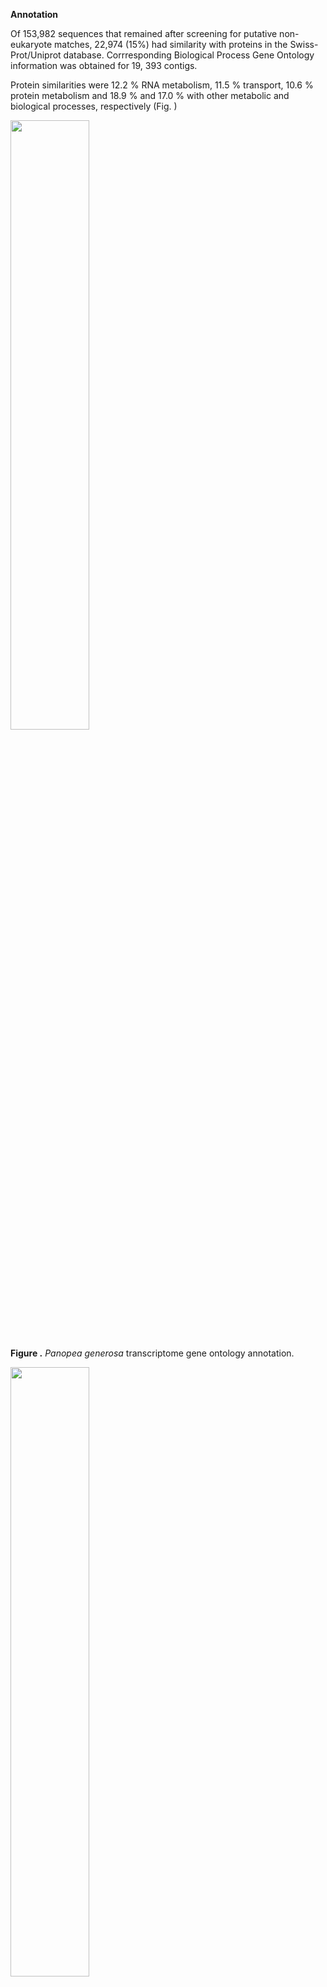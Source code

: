 **Annotation**


Of 153,982 sequences that remained after screening for putative non-eukaryote matches, 22,974 (15%) had similarity with proteins in the Swiss-Prot/Uniprot database.  Corrresponding Biological Process Gene Ontology information was obtained for 19, 393 contigs.


Protein similarities were 12.2 % RNA metabolism, 11.5 % transport, 10.6 % protein metabolism and 18.9 % and 17.0 %  with other metabolic and biological processes, respectively (Fig. )

<img src= "../figures/Panopea_annotationNoduplicatesfinal.png"  width = 50%>


**Figure .** *Panopea generosa* transcriptome gene ontology annotation. 


<img src= "../figures/Panopea_annotationNoduplicatesnorbacteria.png"  width = 50%>

**Fig.**  *Panopea generosa* transcriptome gene ontology annotation without bacterial annotation but with reproduction annotation (extracted from other other biological processes).



In comparing the Panopea transcriptome with previously described gene sets two contigs were identifed as putatively sex-specific based on work in _Crassostrea gigas_. This incudes contig comp142444, analogous to Forkhead box protein L2 and comp137246 with homology to actin, cytoplasmic A3a. $$$need to confirm not non-euk$$$.  There were 173 contigs that corresponded to gene identified in _Crassostrea gigas_ to be differentially expressed through gametogenesis. 

<img src= "https://github.com/mdelrio1/mdelrio-panopea1/blob/master/img/Panopea_Dheilly_gameto-matches.png" width = 50%>
Fig. with Dheilly's ( Cluster Des.)


| Panopea_contig      | evalue    | Sigenae_id | Description                                                                                                                            | Cluster | Cluster Des.       | Tissue-enriched expression | High expression        | Adj p value |
|---------------------|-----------|------------|----------------------------------------------------------------------------------------------------------------------------------------|---------|--------------------|----------------------------|------------------------|-------------|
| comp142515_c0_seq2  | 0         | CU683354   | (sp:P18091) Alpha-actinin, sarcomeric OS=Drosophila melanogaster GN=Actn PE=2 SV=2                                                     | 1       | Stage 0            |                            | Adductor muscle        | 2.58E-07    |
| comp137246_c1_seq26 | 3.00E-64  | CU684679   | (sp:P00544) Tyrosine-protein kinase transforming protein Fgr OS=Feline sarcoma virus (strain Gardner-Rasheed) GN=V-FGR PE=3 SV=1       | 1       | Stage 0            |                            | #N/A                   | 3.61E-06    |
| comp116682_c1_seq2  | 1.00E-71  | EW778003   | (sp:P04412) Epidermal growth factor receptor OS=Drosophila melanogaster GN=Egfr PE=1 SV=3                                              | 1       | Stage 0            |                            | Adductor muscle        | 4.05E-06    |
| comp143196_c0_seq1  | 1.00E-136 | CU996492   | (sp:P04040) Catalase OS=Homo sapiens GN=CAT PE=1 SV=3                                                                                  | 1       | Stage 0            |                            | hemocytes              | 4.41E-06    |
| comp124055_c0_seq3  | 6.00E-151 | CU686207   | (sp:P24733) Myosin heavy chain, striated muscle OS=Aequipecten irradians PE=1 SV=1                                                     | 1       | Stage 0            | adductor muscle            | Adductor muscle        | 4.14E-07    |
| comp127090_c0_seq1  | 4.00E-80  | DW713853   | (sp:O08584) Krueppel-like factor 6 OS=Mus musculus GN=Klf6 PE=2 SV=3                                                                   | 1       | Stage 0            |                            | hemocytes              | 4.20E-06    |
| comp141240_c0_seq5  | 5.00E-71  | FP010851   | (sp:A2APV2) Formin-like protein 2 OS=Mus musculus GN=Fmnl2 PE=2 SV=2                                                                   | 1       | Stage 0            |                            | Adductor muscle        | 2.78E-06    |
| comp142437_c1_seq3  | 1.00E-70  | AM864624   | (sp:Q6GYQ0) Ral GTPase-activating protein alpha subunit 1 OS=Homo sapiens GN=RALGAPA1 PE=1 SV=1                                        | 1       | Stage 0            |                            | hemocytes              | 4.43E-06    |
| comp142424_c2_seq1  | 2.00E-95  | CU995837   | (sp:Q14315) Filamin-C OS=Homo sapiens GN=FLNC PE=1 SV=3                                                                                | 2       | Mature Female only |                            | #N/A                   | 5.84E-06    |
| comp133082_c0_seq2  | 2.00E-117 | DV736298   | (sp:Q9PU85) Serine/threonine-protein kinase Pim-3 OS=Coturnix coturnix japonica GN=PIM3 PE=2 SV=1                                      | 2       | Mature Female only |                            | #N/A                   | 6.16E-06    |
| comp143573_c0_seq1  | 0         | EW778397   | (sp:P35224) Catenin beta OS=Urechis caupo PE=2 SV=1                                                                                    | 2       | Mature Female only | female gonad               | #N/A                   | 5.87E-07    |
| comp143196_c0_seq1  | 0         | EF687775   | (sp:Q9PWF7) Catalase OS=Rana rugosa GN=cat PE=2 SV=3                                                                                   | 2       | Mature Female only |                            | #N/A                   | 1.05E-06    |
| comp140491_c1_seq2  | 1.00E-101 | AJ535669   | (sp:Q25410) Putative molluscan insulin-related peptide(s) receptor OS=Lymnaea stagnalis PE=2 SV=1                                      | 2       | Mature Female only |                            | #N/A                   | 2.46E-06    |
| comp142337_c2_seq1  | 3.00E-78  | AM862948   | (sp:Q6P1R4) tRNA-dihydrouridine synthase 1-like OS=Homo sapiens GN=DUS1L PE=1 SV=1                                                     | 2       | Mature Female only |                            | #N/A                   | 2.00E-07    |
| comp144262_c1_seq8  | 2.00E-117 | AM863520   | (sp:Q5R416) Catenin alpha-2 OS=Pongo abelii GN=CTNNA2 PE=2 SV=3                                                                        | 3       | Female stage 2     |                            | #N/A                   | 1.52E-07    |
| comp136546_c0_seq2  | 2.00E-93  | AM868009   | (sp:Q8VBV4) F-box/WD repeat-containing protein 7 OS=Mus musculus GN=Fbxw7 PE=1 SV=1                                                    | 3       | Female stage 2     |                            | #N/A                   | 1.87E-09    |
| comp140336_c1_seq1  | 5.00E-113 | AM867657   | (sp:Q9NXV2) BTB/POZ domain-containing protein KCTD5 OS=Homo sapiens GN=KCTD5 PE=1 SV=1                                                 | 3       | Female stage 2     | female gonad               | #N/A                   | 1.02E-06    |
| comp140253_c0_seq2  | 2.00E-64  | AM854424   | (sp:Q9CY50) Translocon-associated protein subunit alpha OS=Mus musculus GN=Ssr1 PE=1 SV=1                                              | 3       | Female stage 2     |                            | #N/A                   | 1.95E-07    |
| comp138450_c0_seq1  | 3.00E-119 | AM860854   | (sp:Q13415) Origin recognition complex subunit 1 OS=Homo sapiens GN=ORC1L PE=1 SV=2                                                    | 3       | Female stage 2     |                            | #N/A                   | 4.89E-08    |
| comp140963_c2_seq2  | 5.00E-114 | AM857825   | (sp:Q09472) Histone acetyltransferase p300 OS=Homo sapiens GN=EP300 PE=1 SV=2                                                          | 3       | Female stage 2     |                            | #N/A                   | 4.59E-06    |
| comp139776_c0_seq1  | 2.00E-94  | AM858464   | (sp:P49366) Deoxyhypusine synthase OS=Homo sapiens GN=DHPS PE=1 SV=1                                                                   | 3       | Female stage 2     |                            | #N/A                   | 4.38E-06    |
| comp143626_c0_seq1  | 8.00E-76  | CU994233   | (sp:Q9BYJ9) YTH domain family protein 1 OS=Homo sapiens GN=YTHDF1 PE=1 SV=1                                                            | 3       | Female stage 2     |                            | #N/A                   | 5.81E-06    |
| comp138448_c0_seq6  | 6.00E-103 | AM858915   | (sp:O75925) E3 SUMO-protein ligase PIAS1 OS=Homo sapiens GN=PIAS1 PE=1 SV=2                                                            | 3       | Female stage 2     |                            | #N/A                   | 5.77E-06    |
| comp137128_c0_seq1  | 4.00E-109 | AM861629   | (sp:Q60809) CCR4-NOT transcription complex subunit 7 OS=Mus musculus GN=Cnot7 PE=1 SV=1                                                | 3       | Female stage 2     | female gonad               | #N/A                   | 1.11E-08    |
| comp123995_c0_seq1  | 4.00E-96  | AM867308   | (sp:Q5ZKN1) Cell division protein kinase 9 OS=Gallus gallus GN=CDK9 PE=2 SV=1                                                          | 3       | Female stage 2     |                            | #N/A                   | 6.03E-06    |
| comp142670_c2_seq1  | 4.00E-94  | AM861996   | (sp:B2GUV7) Eukaryotic translation initiation factor 5B OS=Rattus norvegicus GN=Eif5b PE=1 SV=1                                        | 3       | Female stage 2     |                            | #N/A                   | 5.91E-06    |
| comp139276_c1_seq1  | 2.00E-180 | AY551096   | (sp:Q4R502) Isocitrate dehydrogenase [NADP], mitochondrial OS=Macaca fascicularis GN=IDH2 PE=2 SV=1                                    | 4       | Female early stage |                            | #N/A                   | 3.42E-08    |
| comp142444_c0_seq2  | 9.00E-63  | AM860211   | (sp:Q6VFT5) Forkhead box protein L2 OS=Oryctolagus cuniculus GN=FOXL2 PE=4 SV=1                                                        | 4       | Female early stage | female gonad               | #N/A                   | 5.03E-07    |
| comp142747_c0_seq1  | 0         | AM860498   | (sp:Q4R6T7) IQ and ubiquitin-like domain-containing protein OS=Macaca fascicularis GN=IQUB PE=2 SV=2                                   | 4       | Female early stage | female gonad               | #N/A                   | 1.49E-09    |
| comp144028_c0_seq3  | 4.00E-98  | CU989217   | (sp:Q499P8) UPF0420 protein C16orf58 homolog OS=Rattus norvegicus PE=2 SV=1                                                            | 4       | Female early stage | female gonad               | #N/A                   | 0           |
| comp138731_c0_seq1  | 3.00E-67  | AM855680   | (sp:Q13889) General transcription factor IIH subunit 3 OS=Homo sapiens GN=GTF2H3 PE=1 SV=2                                             | 4       | Female early stage | female gonad               | #N/A                   | 4.22E-06    |
| comp141098_c0_seq4  | 6.00E-99  | AM862974   | (sp:P56839) Phosphoenolpyruvate phosphomutase OS=Mytilus edulis PE=1 SV=3                                                              | 4       | Female early stage |                            | #N/A                   | 3.78E-07    |
| comp142230_c1_seq2  | 7.00E-74  | AJ563467   | (sp:Q24800) Severin OS=Echinococcus granulosus GN=AG8 PE=2 SV=3                                                                        | 4       | Female early stage |                            | #N/A                   | 3.00E-09    |
| comp123534_c0_seq1  | 5.00E-88  | CU686151   | (sp:Q5RFA3) Alanine--glyoxylate aminotransferase 2, mitochondrial OS=Pongo abelii GN=AGXT2 PE=2 SV=1                                   | 4       | Female early stage |                            | #N/A                   | 4.62E-06    |
| comp143076_c0_seq6  | 2.00E-107 | FP003042   | (sp:P35611) Alpha-adducin OS=Homo sapiens GN=ADD1 PE=1 SV=2                                                                            | 4       | Female early stage | female gonad               | #N/A                   | 1.01E-06    |
| comp141720_c0_seq4  | 7.00E-172 | BQ427315   | (sp:P80467) Alcohol dehydrogenase class-3 OS=Uromastyx hardwickii PE=1 SV=1                                                            | 4       | Female early stage |                            | #N/A                   | 6.19E-06    |
| comp135897_c0_seq2  | 1.00E-91  | AM866953   | (sp:A4IF62) DNA-directed RNA polymerase III subunit RPC1 OS=Bos taurus GN=POLR3A PE=2 SV=1                                             | 4       | Female early stage |                            | #N/A                   | 6.20E-06    |
| comp142890_c1_seq1  | 1.00E-96  | EE677697   | (sp:Q7QC84) Probable methylmalonate-semialdehyde dehydrogenase [acylating], mitochondrial OS=Anopheles gambiae GN=AGAP002499 PE=3 SV=2 | 4       | Female early stage |                            | #N/A                   | 1.29E-06    |
| comp140153_c0_seq2  | 3.00E-80  | AM855747   | (sp:Q5R4R4) Protein LSM14 homolog A OS=Pongo abelii GN=LSM14A PE=2 SV=1                                                                | 4       | Female early stage |                            | #N/A                   | 6.87E-10    |
| comp117801_c0_seq1  | 3.00E-80  | CU987737   | (sp:Q3SZR5) UPF0573 protein C2orf70 homolog OS=Bos taurus PE=2 SV=1                                                                    | 5       | Mature Male only   |                            | Labial palps and gills | 8.71E-07    |
| comp137961_c2_seq3  | 2.00E-159 | AM855102   | (sp:Q9DAK2) Parkin coregulated gene protein homolog OS=Mus musculus GN=Pacrg PE=2 SV=1                                                 | 5       | Mature Male only   |                            | Labial palps and gills | 4.37E-06    |
| comp136738_c2_seq4  | 6.00E-87  | AM868587   | (sp:P14100) Calcium/calmodulin-dependent 3',5'-cyclic nucleotide phosphodiesterase 1A OS=Bos taurus GN=PDE1A PE=1 SV=3                 | 5       | Mature Male only   | male gonad                 | #N/A                   | 8.26E-13    |
| comp142462_c1_seq1  | 2.00E-93  | AM860311   | (sp:Q9JLI7) Sperm-associated antigen 6 OS=Mus musculus GN=Spag6 PE=1 SV=1                                                              | 5       | Mature Male only   |                            | Labial palps and gills | 2.57E-06    |
| comp142462_c0_seq1  | 2.00E-136 | CU684841   | (sp:Q9JLI7) Sperm-associated antigen 6 OS=Mus musculus GN=Spag6 PE=1 SV=1                                                              | 5       | Mature Male only   |                            | Labial palps and gills | 4.60E-06    |
| comp134276_c0_seq1  | 0         | AM855501   | (sp:Q26630) 33 kDa inner dynein arm light chain, axonemal OS=Strongylocentrotus purpuratus PE=1 SV=1                                   | 5       | Mature Male only   |                            | Labial palps and gills | 4.86E-07    |
| comp108487_c0_seq1  | 6.00E-71  | ES789247   | (sp:Q6SP97) Enkurin OS=Mus musculus GN=Enkur PE=1 SV=1                                                                                 | 5       | Mature Male only   |                            | Labial palps and gills | 4.92E-06    |
| comp115977_c0_seq1  | 9.00E-97  | AM866946   | (sp:Q5PPV3) MORN repeat-containing protein 3 OS=Xenopus laevis GN=morn3 PE=2 SV=1                                                      | 5       | Mature Male only   | male gonad                 | Labial palps and gills | 5.39E-06    |
| comp94584_c0_seq1   | 1.00E-63  | ES789955   | (sp:A6NL82) Protein FAM183A OS=Homo sapiens GN=FAM183A PE=2 SV=2                                                                       | 5       | Mature Male only   |                            | Labial palps and gills | 2.43E-07    |
| comp140956_c1_seq6  | 2.00E-97  | AM860858   | (sp:Q3UFY4) Radial spoke head protein 3 homolog A OS=Mus musculus GN=Rsph3a PE=2 SV=1                                                  | 5       | Mature Male only   |                            | Labial palps and gills | 1.80E-08    |
| comp117922_c0_seq1  | 7.00E-67  | AM859590   | (sp:Q9UHP6) Rhabdoid tumor deletion region protein 1 OS=Homo sapiens GN=RTDR1 PE=2 SV=1                                                | 5       | Mature Male only   |                            | Labial palps and gills | 3.00E-07    |
| comp142747_c0_seq1  | 1.00E-173 | CU998233   | (sp:Q4R6T7) IQ and ubiquitin-like domain-containing protein OS=Macaca fascicularis GN=IQUB PE=2 SV=2                                   | 5       | Mature Male only   |                            | Labial palps and gills | 2.88E-06    |
| comp141774_c1_seq1  | 3.00E-154 | AM857935   | (sp:Q66IS6) Bardet-Biedl syndrome 5 protein homolog OS=Xenopus laevis GN=bbs5 PE=2 SV=1                                                | 5       | Mature Male only   | male gonad                 | Labial palps and gills | 8.98E-07    |
| comp135381_c0_seq1  | 2.00E-173 | ES789943   | (sp:Q80Y75) DnaJ homolog subfamily B member 13 OS=Mus musculus GN=Dnajb13 PE=2 SV=1                                                    | 5       | Mature Male only   |                            | Labial palps and gills | 6.11E-07    |
| comp137961_c2_seq3  | 4.00E-155 | CU992930   | (sp:Q9DAK2) Parkin coregulated gene protein homolog OS=Mus musculus GN=Pacrg PE=2 SV=1                                                 | 5       | Mature Male only   |                            | Labial palps and gills | 6.13E-07    |
| comp133634_c0_seq1  | 5.00E-104 | CU682555   | (sp:Q4R7Y8) Uncharacterized protein C14orf45 homolog OS=Macaca fascicularis GN=QtsA-11302 PE=2 SV=2                                    | 5       | Mature Male only   |                            | Labial palps and gills | 9.80E-07    |
| comp28306_c0_seq1   | 3.00E-91  | AM861826   | (sp:Q4V7T8) Ropporin-1-like protein OS=Xenopus laevis GN=ropn1l PE=2 SV=1                                                              | 5       | Mature Male only   |                            | Labial palps and gills | 2.30E-08    |
| comp144411_c0_seq3  | 5.00E-89  | AM859337   | (sp:P0C5J2) B9 domain-containing protein 1 OS=Rattus norvegicus GN=B9d1 PE=2 SV=1                                                      | 5       | Mature Male only   |                            | #N/A                   | 6.23E-07    |
| comp127584_c0_seq1  | 7.00E-151 | AM853323   | (sp:O15990) Arginine kinase OS=Liolophura japonica PE=2 SV=1                                                                           | 5       | Mature Male only   | male gonad                 | #N/A                   | 5.35E-06    |
| comp143382_c0_seq4  | 1.00E-107 | AM866114   | (sp:Q8IWZ6) Bardet-Biedl syndrome 7 protein OS=Homo sapiens GN=BBS7 PE=1 SV=2                                                          | 5       | Mature Male only   |                            | Labial palps and gills | 2.46E-06    |
| comp125539_c0_seq1  | 5.00E-120 | DV736572   | (sp:P56597) Nucleoside diphosphate kinase homolog 5 OS=Homo sapiens GN=NME5 PE=1 SV=1                                                  | 5       | Mature Male only   |                            | Labial palps and gills | 2.23E-09    |
| comp141715_c0_seq3  | 3.00E-67  | AM854208   | (sp:Q28G94) Dynein light chain 1, axonemal OS=Xenopus tropicalis GN=dnal1 PE=2 SV=1                                                    | 5       | Mature Male only   |                            | Labial palps and gills | 1.90E-06    |
| comp130790_c0_seq2  | 7.00E-130 | AM862765   | (sp:Q9Z1K5) Protein ariadne-1 homolog OS=Mus musculus GN=Arih1 PE=2 SV=3                                                               | 5       | Mature Male only   | male gonad                 | #N/A                   | 3.95E-10    |
| comp130334_c1_seq1  | 2.00E-87  | AM866620   | (sp:Q8CCB4) Vacuolar protein sorting-associated protein 53 homolog OS=Mus musculus GN=Vps53 PE=2 SV=1                                  | 5       | Mature Male only   | male gonad                 | Visceral ganglion      | 6.55E-08    |
| comp143876_c0_seq7  | 7.00E-86  | BQ426960   | (sp:A1A5Q4) UPF0704 protein C6orf165 homolog OS=Rattus norvegicus PE=2 SV=1                                                            | 5       | Mature Male only   |                            | Labial palps and gills | 8.13E-08    |
| comp138578_c1_seq1  | 1.00E-105 | CU993384   | (sp:Q5JVL4) EF-hand domain-containing protein 1 OS=Homo sapiens GN=EFHC1 PE=1 SV=1                                                     | 5       | Mature Male only   |                            | Labial palps and gills | 1.92E-06    |
| comp138578_c0_seq1  | 3.00E-96  | ES789239   | (sp:Q9D9T8) EF-hand domain-containing protein 1 OS=Mus musculus GN=Efhc1 PE=1 SV=1                                                     | 5       | Mature Male only   |                            | Labial palps and gills | 1.56E-06    |
| comp141641_c0_seq2  | 6.00E-78  | CU685202   | (sp:Q5T655) Coiled-coil domain-containing protein 147 OS=Homo sapiens GN=CCDC147 PE=2 SV=1                                             | 5       | Mature Male only   |                            | Labial palps and gills | 2.50E-07    |
| comp137723_c0_seq1  | 1.00E-91  | AM856886   | (sp:Q0VFN8) Uncharacterized protein C9orf117 homolog OS=Xenopus tropicalis PE=2 SV=1                                                   | 5       | Mature Male only   |                            | Labial palps and gills | 1.65E-07    |
| comp142619_c0_seq8  | 3.00E-81  | CU994336   | (sp:Q9BZ19) Ankyrin repeat domain-containing protein 60 OS=Homo sapiens GN=ANKRD60 PE=2 SV=3                                           | 5       | Mature Male only   |                            | Labial palps and gills | 1.84E-07    |
| comp50630_c0_seq1   | 1.00E-141 | CU983935   | (sp:Q567I9) Cytochrome b5 domain-containing protein 1 OS=Danio rerio GN=cyb5d1 PE=2 SV=1                                               | 5       | Mature Male only   |                            | Labial palps and gills | 5.40E-08    |
| comp59400_c0_seq1   | 2.00E-66  | AM864903   | (sp:Q96M60) Uncharacterized protein C15orf33 OS=Homo sapiens GN=C15orf33 PE=2 SV=2                                                     | 5       | Mature Male only   | male gonad                 | Labial palps and gills | 5.54E-06    |
| comp144123_c0_seq3  | 5.00E-77  | EE677599   | (sp:O43805) Sjoegren syndrome nuclear autoantigen 1 OS=Homo sapiens GN=SSNA1 PE=1 SV=2                                                 | 5       | Mature Male only   |                            | #N/A                   | 5.91E-06    |
| comp111825_c0_seq1  | 5.00E-100 | CU987413   | (sp:Q28FE4) MORN repeat-containing protein 5 OS=Xenopus tropicalis GN=morn5 PE=2 SV=1                                                  | 5       | Mature Male only   | male gonad                 | Labial palps and gills | 4.03E-09    |
| comp143022_c0_seq8  | 1.00E-94  | AM864669   | (sp:Q6NZQ0) Coiled-coil domain-containing protein C16orf93 homolog OS=Mus musculus GN=Gm166 PE=2 SV=2                                  | 5       | Mature Male only   |                            | Labial palps and gills | 2.05E-07    |
| comp131335_c0_seq1  | 1.00E-128 | AM857430   | (sp:Q0VC09) RIB43A-like with coiled-coils protein 1 OS=Bos taurus GN=RIBC1 PE=2 SV=1                                                   | 5       | Mature Male only   |                            | Labial palps and gills | 5.50E-06    |
| comp142462_c0_seq1  | 9.00E-138 | CU990254   | (sp:Q9JLI7) Sperm-associated antigen 6 OS=Mus musculus GN=Spag6 PE=1 SV=1                                                              | 5       | Mature Male only   |                            | Labial palps and gills | 1.46E-06    |
| comp140104_c0_seq1  | 4.00E-108 | AM858229   | (sp:Q4R642) T-complex-associated testis-expressed protein 1 OS=Macaca fascicularis GN=TCTE1 PE=2 SV=1                                  | 5       | Mature Male only   |                            | Labial palps and gills | 1.66E-06    |
| comp141939_c0_seq2  | 0         | AM857837   | (sp:A7MBF6) Uncharacterized protein C1orf228 homolog OS=Bos taurus PE=2 SV=1                                                           | 5       | Mature Male only   |                            | Labial palps and gills | 4.65E-07    |
| comp140126_c0_seq2  | 1.00E-139 | AM869290   | (sp:P12370) cAMP-dependent protein kinase catalytic subunit OS=Drosophila melanogaster GN=Pka-C1 PE=1 SV=3                             | 6       | Male 1-3 increase  |                            | #N/A                   | 1.01E-07    |
| comp122083_c0_seq1  | 1.00E-76  | AM854428   | (sp:P62870) Transcription elongation factor B polypeptide 2 OS=Rattus norvegicus GN=Tceb2 PE=1 SV=1                                    | 6       | Male 1-3 increase  |                            | #N/A                   | 3.35E-09    |
| comp123774_c0_seq1  | 0         | AJ431728   | (sp:P41383) Tubulin alpha-2/alpha-4 chain OS=Patella vulgata GN=TUB2 PE=2 SV=1                                                         | 6       | Male 1-3 increase  | male gonad                 | #N/A                   | 4.67E-07    |
| comp131711_c0_seq2  | 4.00E-127 | DW713885   | (sp:Q95NR9) Calmodulin OS=Metridium senile PE=1 SV=3                                                                                   | 6       | Male 1-3 increase  |                            | #N/A                   | 4.10E-09    |
| comp130892_c0_seq2  | 3.00E-65  | FP008556   | (sp:Q3SXZ7) Probable tubulin polyglutamylase TTLL9 OS=Homo sapiens GN=TTLL9 PE=2 SV=3                                                  | 6       | Male 1-3 increase  |                            | Labial palps and gills | 9.98E-07    |
| comp137246_c1_seq24 | 7.00E-117 | CF369133   | (sp:Q25010) Actin, cytoplasmic A3a OS=Helicoverpa armigera GN=actA3a PE=2 SV=1                                                         | 6       | Male 1-3 increase  |                            | #N/A                   | 7.24E-09    |
| comp140005_c4_seq4  | 1.00E-90  | AM858990   | (sp:O02485) Uncharacterized protein ZK1073.1 OS=Caenorhabditis elegans GN=ZK1073.1 PE=2 SV=1                                           | 6       | Male 1-3 increase  |                            | #N/A                   | 6.25E-07    |
| comp142657_c2_seq1  | 2.00E-71  | AM859447   | (sp:Q9UPY8) Microtubule-associated protein RP/EB family member 3 OS=Homo sapiens GN=MAPRE3 PE=1 SV=1                                   | 6       | Male 1-3 increase  |                            | #N/A                   | 5.16E-06    |
| comp143518_c1_seq3  | 4.00E-82  | AM863560   | (sp:Q7ZVC2) Clusterin-associated protein 1 homolog OS=Danio rerio GN=cluap1 PE=2 SV=2                                                  | 7       | Males and Females  |                            | #N/A                   | 9.85E-07    |
| comp143850_c0_seq23 | 2.00E-131 | CU995306   | (sp:P48380) Transcription factor RFX3 OS=Homo sapiens GN=RFX3 PE=2 SV=2                                                                | 7       | Males and Females  |                            | #N/A                   | 1.63E-07    |
| comp141725_c0_seq1  | 2.00E-69  | CU682645   | (sp:P67963) Casein kinase I isoform alpha OS=Xenopus laevis GN=csnk1a1 PE=2 SV=1                                                       | 7       | Males and Females  |                            | #N/A                   | 1.89E-06    |
| comp141064_c0_seq10 | 8.00E-69  | AM865392   | (sp:O14578) Citron Rho-interacting kinase OS=Homo sapiens GN=CIT PE=1 SV=2                                                             | 7       | Males and Females  |                            | #N/A                   | 2.35E-07    |
| comp139568_c4_seq3  | 8.00E-107 | AM857512   | (sp:P54279) Mismatch repair endonuclease PMS2 OS=Mus musculus GN=Pms2 PE=1 SV=1                                                        | 7       | Males and Females  |                            | #N/A                   | 6.15E-06    |
| comp123636_c0_seq1  | 8.00E-61  | CX069346   | (sp:Q6QLW4) Cytochrome c OS=Pectinaria gouldii PE=3 SV=1                                                                               | 7       | Males and Females  |                            | #N/A                   | 4.97E-08    |
| comp134267_c0_seq5  | 3.00E-122 | AM864416   | (sp:Q92630) Dual specificity tyrosine-phosphorylation-regulated kinase 2 OS=Homo sapiens GN=DYRK2 PE=1 SV=3                            | 7       | Males and Females  |                            | #N/A                   | 1.14E-08    |
| comp110047_c0_seq2  | 1.00E-90  | FP003003   | (sp:Q922R1) UPF0183 protein C16orf70 homolog OS=Mus musculus PE=2 SV=1                                                                 | 7       | Males and Females  |                            | #N/A                   | 1.49E-06    |
| comp137292_c0_seq2  | 1.00E-107 | AM861293   | (sp:Q96GG9) DCN1-like protein 1 OS=Homo sapiens GN=DCUN1D1 PE=1 SV=1                                                                   | 7       | Males and Females  |                            | #N/A                   | 5.91E-06    |
| comp133345_c1_seq2  | 7.00E-64  | AM859011   | (sp:Q5VVX9) Ubiquitin-conjugating enzyme E2 U OS=Homo sapiens GN=UBE2U PE=1 SV=1                                                       | 7       | Males and Females  |                            | #N/A                   | 1.67E-07    |
| comp139567_c0_seq6  | 4.00E-155 | AM868574   | (sp:P51892) DNA ligase 1 OS=Xenopus laevis GN=lig1 PE=2 SV=1                                                                           | 7       | Males and Females  |                            | #N/A                   | 5.92E-09    |
| comp132821_c0_seq1  | 4.00E-86  | AM856856   | (sp:Q8CFP6) DnaJ homolog subfamily C member 27 OS=Mus musculus GN=Dnajc27 PE=2 SV=1                                                    | 7       | Males and Females  |                            | #N/A                   | 2.40E-06    |
| comp144394_c0_seq3  | 4.00E-66  | ES789731   | (sp:Q13099) Intraflagellar transport protein 88 homolog OS=Homo sapiens GN=IFT88 PE=1 SV=2                                             | 7       | Males and Females  |                            | #N/A                   | 6.02E-08    |
| comp142811_c0_seq2  | 1.00E-109 | BQ427333   | (sp:Q9BPU9) B9 domain-containing protein 2 OS=Homo sapiens GN=B9D2 PE=2 SV=2                                                           | 7       | Males and Females  |                            | #N/A                   | 4.10E-06    |
| comp144511_c0_seq9  | 2.00E-116 | AM237648   | (sp:Q801E2) Actin-binding protein anillin OS=Xenopus laevis GN=anln PE=1 SV=1                                                          | 7       | Males and Females  |                            | #N/A                   | 1.26E-09    |
| comp129985_c0_seq1  | 2.00E-103 | AM861092   | (sp:O75800) Zinc finger MYND domain-containing protein 10 OS=Homo sapiens GN=ZMYND10 PE=1 SV=2                                         | 7       | Males and Females  |                            | #N/A                   | 1.68E-07    |
| comp143973_c1_seq2  | 5.00E-109 | AM859992   | (sp:Q9DE46) DNA polymerase alpha catalytic subunit OS=Xenopus laevis GN=pola1 PE=2 SV=1                                                | 7       | Males and Females  |                            | #N/A                   | 2.13E-07    |
| comp140707_c3_seq1  | 3.00E-122 | AM862862   | (sp:Q7YR39) Putative pre-mRNA-splicing factor ATP-dependent RNA helicase DHX16 OS=Pan troglodytes GN=DHX16 PE=3 SV=1                   | 7       | Males and Females  |                            | #N/A                   | 6.21E-06    |
| comp112669_c1_seq1  | 7.00E-63  | CU995701   | (sp:Q8TAM2) Tetratricopeptide repeat protein 8 OS=Homo sapiens GN=TTC8 PE=1 SV=1                                                       | 7       | Males and Females  |                            | #N/A                   | 5.96E-06    |
| comp138574_c1_seq1  | 9.00E-116 | AM864177   | (sp:Q68FX0) Isocitrate dehydrogenase [NAD] subunit beta, mitochondrial OS=Rattus norvegicus GN=Idh3B PE=2 SV=1                         | 8       | Males and Females  | male gonad                 | #N/A                   | 2.95E-06    |
| comp136486_c0_seq2  | 2.00E-80  | AM863722   | (sp:Q3MHN0) Proteasome subunit beta type-6 OS=Bos taurus GN=PSMB6 PE=1 SV=1                                                            | 8       | Males and Females  |                            | #N/A                   | 1.10E-06    |
| comp130260_c0_seq1  | 5.00E-96  | CU991591   | (sp:P70040) Flap endonuclease 1-A OS=Xenopus laevis GN=fen1-A PE=1 SV=1                                                                | 8       | Males and Females  |                            | #N/A                   | 3.54E-08    |
| comp143568_c0_seq2  | 9.00E-163 | CU991150   | (sp:P49739) Maternal DNA replication licensing factor mcm3 OS=Xenopus laevis GN=mmcm3 PE=1 SV=2                                        | 8       | Males and Females  |                            | #N/A                   | 1.17E-07    |
| comp131711_c0_seq3  | 4.00E-148 | CD526833   | (sp:Q8STF0) Calmodulin OS=Strongylocentrotus intermedius PE=2 SV=3                                                                     | 8       | Males and Females  |                            | #N/A                   | 3.85E-07    |
| comp122280_c0_seq1  | 2.00E-71  | AM864414   | (sp:O73672) Proteasome subunit alpha type-2 OS=Carassius auratus GN=psma2 PE=2 SV=3                                                    | 8       | Males and Females  |                            | #N/A                   | 5.88E-07    |
| comp142222_c0_seq2  | 1.00E-88  | AM859623   | (sp:Q99J62) Replication factor C subunit 4 OS=Mus musculus GN=Rfc4 PE=1 SV=1                                                           | 8       | Males and Females  |                            | #N/A                   | 1.75E-07    |
| comp134749_c0_seq1  | 7.00E-151 | BQ426386   | (sp:Q9PTW9) Proteasome subunit alpha type-7 OS=Carassius auratus GN=psma7 PE=2 SV=1                                                    | 8       | Males and Females  |                            | #N/A                   | 8.88E-08    |
| comp142431_c0_seq2  | 7.00E-124 | CU986637   | (sp:P62489) DNA-directed RNA polymerase II subunit RPB7 OS=Rattus norvegicus GN=Polr2g PE=2 SV=1                                       | 8       | Males and Females  |                            | #N/A                   | 2.38E-08    |
| comp142594_c0_seq1  | 1.00E-114 | AM861427   | (sp:P20664) DNA primase small subunit OS=Mus musculus GN=Prim1 PE=1 SV=1                                                               | 8       | Males and Females  |                            | #N/A                   | 1.02E-06    |
| comp123874_c0_seq2  | 2.00E-69  | FP005816   | (sp:Q9CY94) DNA replication complex GINS protein PSF3 OS=Mus musculus GN=Gins3 PE=2 SV=1                                               | 8       | Males and Females  |                            | #N/A                   | 1.19E-06    |
| comp143216_c1_seq8  | 2.00E-67  | AM864974   | (sp:Q556Y9) Mitotic spindle assembly checkpoint protein MAD2A OS=Dictyostelium discoideum GN=mad2l1-1 PE=3 SV=1                        | 8       | Males and Females  |                            | #N/A                   | 1.56E-08    |
| comp138574_c1_seq1  | 8.00E-88  | CU989074   | (sp:Q68FX0) Isocitrate dehydrogenase [NAD] subunit beta, mitochondrial OS=Rattus norvegicus GN=Idh3B PE=2 SV=1                         | 8       | Males and Females  | male gonad                 | #N/A                   | 2.16E-06    |
| comp139946_c0_seq6  | 5.00E-113 | AM861838   | (sp:P35250) Replication factor C subunit 2 OS=Homo sapiens GN=RFC2 PE=1 SV=3                                                           | 8       | Males and Females  |                            | #N/A                   | 4.32E-07    |
| comp124268_c0_seq1  | 7.00E-120 | AM864705   | (sp:P70195) Proteasome subunit beta type-7 OS=Mus musculus GN=Psmb7 PE=1 SV=1                                                          | 8       | Males and Females  |                            | #N/A                   | 1.83E-07    |
| comp50528_c0_seq1   | 1.00E-64  | AM858935   | (sp:Q0MQI7) NADH dehydrogenase [ubiquinone] flavoprotein 2, mitochondrial OS=Pongo pygmaeus GN=NDUFV2 PE=2 SV=1                        | 8       | Males and Females  |                            | #N/A                   | 7.97E-07    |
| comp143707_c0_seq1  | 8.00E-80  | AM856942   | (sp:Q7T0M6) Histone chaperone asf1-B OS=Xenopus laevis GN=asf1-B PE=2 SV=1                                                             | 8       | Males and Females  |                            | #N/A                   | 2.98E-07    |
| comp144423_c1_seq2  | 3.00E-97  | AM862425   | (sp:P50532) Structural maintenance of chromosomes protein 4 OS=Xenopus laevis GN=smc4 PE=1 SV=1                                        | 8       | Males and Females  |                            | #N/A                   | 1.74E-07    |
| comp140479_c0_seq1  | 9.00E-110 | AM864373   | (sp:Q91917) DNA repair protein RAD51 homolog B OS=Xenopus laevis GN=rad51-B PE=2 SV=1                                                  | 8       | Males and Females  |                            | #N/A                   | 2.58E-08    |
| comp91488_c0_seq2   | 3.00E-73  | AM864330   | (sp:O73817) Proteasome subunit beta type-3 OS=Oncorhynchus mykiss GN=psmb3 PE=2 SV=1                                                   | 8       | Males and Females  |                            | #N/A                   | 6.14E-06    |
| comp132461_c0_seq1  | 7.00E-153 | AM858476   | (sp:Q8R323) Replication factor C subunit 3 OS=Mus musculus GN=Rfc3 PE=2 SV=1                                                           | 8       | Males and Females  |                            | #N/A                   | 1.66E-06    |
| comp136877_c1_seq2  | 4.00E-123 | AM858831   | (sp:P40937) Replication factor C subunit 5 OS=Homo sapiens GN=RFC5 PE=1 SV=1                                                           | 8       | Males and Females  |                            | #N/A                   | 1.87E-10    |
| comp120086_c0_seq1  | 2.00E-140 | CU992983   | (sp:Q9CPY6) Uncharacterized protein C17orf39 homolog OS=Mus musculus PE=2 SV=1                                                         | 8       | Males and Females  |                            | #N/A                   | 6.11E-07    |
| comp140093_c0_seq3  | 2.00E-74  | AM858776   | (sp:P07735) Glycerol-3-phosphate dehydrogenase [NAD+], cytoplasmic OS=Drosophila virilis GN=Gpdh PE=1 SV=3                             | 8       | Males and Females  | male gonad                 | #N/A                   | 6.44E-07    |
| comp28280_c0_seq1   | 2.00E-135 | AM868500   | (sp:P62335) 26S protease regulatory subunit S10B OS=Spermophilus tridecemlineatus GN=PSMC6 PE=2 SV=1                                   | 8       | Males and Females  |                            | #N/A                   | 4.27E-06    |
| comp133131_c0_seq2  | 2.00E-100 | BQ426921   | (sp:P83941) Transcription elongation factor B polypeptide 1 OS=Rattus norvegicus GN=Tceb1 PE=1 SV=1                                    | 8       | Males and Females  |                            | #N/A                   | 4.34E-09    |
| comp48421_c0_seq1   | 1.00E-102 | BQ427163   | (sp:Q5BJ65) Histone H2A.V OS=Xenopus tropicalis GN=h2afv PE=2 SV=3                                                                     | 8       | Males and Females  |                            | #N/A                   | 6.84E-12    |
| comp140617_c0_seq2  | 0         | AM858396   | (sp:Q6P2U9) COP9 signalosome complex subunit 3 OS=Danio rerio GN=cops3 PE=2 SV=1                                                       | 8       | Males and Females  |                            | #N/A                   | 5.18E-06    |
| comp130760_c0_seq1  | 6.00E-111 | BQ426947   | (sp:O42149) Protein mago nashi homolog OS=Xenopus laevis GN=magoh PE=2 SV=1                                                            | 8       | Males and Females  |                            | #N/A                   | 1.82E-06    |
| comp137927_c0_seq1  | 4.00E-76  | AM869337   | (sp:Q29RZ2) Peptidylprolyl isomerase domain and WD repeat-containing protein 1 OS=Bos taurus GN=PPWD1 PE=2 SV=1                        | 8       | Males and Females  | male gonad                 | #N/A                   | 2.81E-08    |
| comp108941_c0_seq1  | 5.00E-109 | BQ426475   | (sp:Q9CZ15) DNA replication complex GINS protein PSF1 OS=Mus musculus GN=Gins1 PE=2 SV=1                                               | 8       | Males and Females  |                            | #N/A                   | 3.69E-10    |
| comp136624_c0_seq1  | 0         | AM859534   | (sp:P46470) 26S protease regulatory subunit 8 OS=Xenopus laevis GN=psmc5 PE=2 SV=2                                                     | 8       | Males and Females  |                            | #N/A                   | 3.56E-06    |
| comp110084_c0_seq1  | 2.00E-91  | AM866236   | (sp:Q9Y248) DNA replication complex GINS protein PSF2 OS=Homo sapiens GN=GINS2 PE=1 SV=1                                               | 8       | Males and Females  |                            | #N/A                   | 1.82E-11    |
| comp143167_c1_seq1  | 1.00E-134 | BQ426799   | (sp:P28075) Proteasome subunit beta type-5 OS=Rattus norvegicus GN=Psmb5 PE=1 SV=3                                                     | 8       | Males and Females  |                            | #N/A                   | 3.03E-08    |
| comp122176_c0_seq1  | 3.00E-67  | AM855687   | (sp:P61959) Small ubiquitin-related modifier 2 OS=Rattus norvegicus GN=Sumo2 PE=1 SV=1                                                 | 9       | Males and Females  |                            | #N/A                   | 6.91E-10    |
| comp135745_c0_seq1  | 1.00E-63  | AM862973   | (sp:Q9QYE0) Zinc finger protein PLAG1 OS=Mus musculus GN=Plag1 PE=2 SV=1                                                               | 9       | Males and Females  |                            | #N/A                   | 1.37E-07    |
| comp143111_c1_seq1  | 2.00E-99  | AM859520   | (sp:P30664) DNA replication licensing factor mcm4-B OS=Xenopus laevis GN=mcm4-B PE=1 SV=3                                              | 9       | Males and Females  |                            | #N/A                   | 8.83E-08    |
| comp137929_c0_seq1  | 9.00E-92  | AM854229   | (sp:O44437) Small nuclear ribonucleoprotein Sm D3 OS=Drosophila melanogaster GN=SmD3 PE=1 SV=1                                         | 9       | Males and Females  |                            | #N/A                   | 2.56E-06    |
| comp139145_c0_seq2  | 2.00E-90  | AM866997   | (sp:Q8BMB3) Eukaryotic translation initiation factor 4E type 2 OS=Mus musculus GN=Eif4e2 PE=1 SV=1                                     | 9       | Males and Females  |                            | #N/A                   | 5.86E-06    |
| comp134037_c0_seq2  | 2.00E-79  | AM860755   | (sp:P60899) DNA-directed RNA polymerase II subunit RPB9 OS=Sus scrofa GN=POLR2I PE=3 SV=1                                              | 9       | Males and Females  |                            | #N/A                   | 6.18E-06    |
| comp139393_c0_seq2  | 0         | FP089861   | (sp:Q24572) Probable histone-binding protein Caf1 OS=Drosophila melanogaster GN=Caf1 PE=1 SV=1                                         | 9       | Males and Females  |                            | #N/A                   | 9.77E-07    |
| comp140689_c0_seq2  | 7.00E-119 | CU990820   | (sp:Q561P5) DNA replication licensing factor mcm5 OS=Xenopus tropicalis GN=mcm5 PE=2 SV=1                                              | 9       | Males and Females  |                            | #N/A                   | 1.65E-12    |
| comp144251_c0_seq2  | 2.00E-107 | AM237674   | (sp:Q7ZXB1) DNA replication licensing factor mcm7-B OS=Xenopus laevis GN=mcm7-B PE=2 SV=1                                              | 9       | Males and Females  |                            | #N/A                   | 4.98E-11    |
| comp139165_c0_seq2  | 5.00E-83  | AM237649   | (sp:P07201) Ribonucleoside-diphosphate reductase small chain OS=Spisula solidissima PE=2 SV=2                                          | 9       | Males and Females  |                            | #N/A                   | 2.75E-13    |
| comp143445_c0_seq12 | 8.00E-111 | AM863306   | (sp:P83917) Chromobox protein homolog 1 OS=Mus musculus GN=Cbx1 PE=1 SV=1                                                              | 9       | Males and Females  |                            | #N/A                   | 2.27E-07    |
| comp144116_c0_seq6  | 3.00E-97  | AM861509   | (sp:Q6DIH3) DNA replication licensing factor mcm2 OS=Xenopus tropicalis GN=mcm2 PE=2 SV=1                                              | 9       | Males and Females  |                            | #N/A                   | 1.30E-07    |
| comp116084_c0_seq1  | 6.00E-82  | AM860925   | (sp:Q28165) Polyadenylate-binding protein 2 OS=Bos taurus GN=PABPN1 PE=1 SV=3                                                          | 9       | Males and Females  |                            | #N/A                   | 2.92E-06    |
| comp141596_c0_seq6  | 1.00E-155 | AM858460   | (sp:P28021) Casein kinase II subunit beta OS=Xenopus laevis GN=csnk2b PE=1 SV=1                                                        | 9       | Males and Females  |                            | #N/A                   | 6.13E-06    |
| comp143362_c0_seq2  | 9.00E-65  | AM859331   | (sp:Q5R7Q4) Replication protein A 70 kDa DNA-binding subunit OS=Pongo abelii GN=RPA1 PE=2 SV=1                                         | 9       | Males and Females  |                            | #N/A                   | 6.16E-06    |
| comp144251_c0_seq2  | 2.00E-99  | AM862562   | (sp:Q6NX31) DNA replication licensing factor mcm7 OS=Xenopus tropicalis GN=mcm7 PE=2 SV=1                                              | 9       | Males and Females  |                            | #N/A                   | 0           |
| comp139393_c0_seq2  | 0         | CB617555   | (sp:Q09028) Histone-binding protein RBBP4 OS=Homo sapiens GN=RBBP4 PE=1 SV=3                                                           | 9       | Males and Females  |                            | #N/A                   | 1.95E-07    |
| comp144629_c0_seq1  | 3.00E-98  | CU686554   | (sp:Q7ZUY3) Histone H2A.x OS=Danio rerio GN=h2afx PE=2 SV=3                                                                            | 9       | Males and Females  |                            | #N/A                   | 1.31E-08    |
| comp144423_c1_seq2  | 8.00E-108 | AM859381   | (sp:Q9FJL0) Structural maintenance of chromosomes protein 4 OS=Arabidopsis thaliana GN=SMC4 PE=2 SV=1                                  | 9       | Males and Females  |                            | #N/A                   | 8.77E-08    |
| comp122176_c0_seq1  | 3.00E-67  | CU992682   | (sp:P61959) Small ubiquitin-related modifier 2 OS=Rattus norvegicus GN=Sumo2 PE=1 SV=1                                                 | 9       | Males and Females  |                            | #N/A                   | 2.65E-08    |
| comp141044_c0_seq2  | 1.00E-63  | CU685382   | (sp:Q9V3J8) Protein will die slowly OS=Drosophila melanogaster GN=wds PE=2 SV=1                                                        | 9       | Males and Females  |                            | #N/A                   | 3.72E-06    |
| comp141803_c0_seq1  | 1.00E-91  | DV736591   | (sp:Q5R637) T-complex protein 1 subunit delta OS=Pongo abelii GN=CCT4 PE=2 SV=3                                                        | 9       | Males and Females  |                            | #N/A                   | 5.93E-06    |
| comp122176_c0_seq1  | 5.00E-65  | FP011152   | (sp:P61959) Small ubiquitin-related modifier 2 OS=Rattus norvegicus GN=Sumo2 PE=1 SV=1                                                 | 9       | Males and Females  | female gonad               | #N/A                   | 5.81E-06    |
| comp141861_c1_seq1  | 5.00E-152 | AM857246   | (sp:P60892) Ribose-phosphate pyrophosphokinase 1 OS=Rattus norvegicus GN=Prps1 PE=1 SV=2                                               | 9       | Males and Females  |                            | #N/A                   | 7.94E-09    |
| comp141289_c0_seq6  | 3.00E-62  | CU998781   | (sp:P62311) U6 snRNA-associated Sm-like protein LSm3 OS=Mus musculus GN=Lsm3 PE=2 SV=2                                                 | 9       | Males and Females  |                            | #N/A                   | 2.55E-08    |
| comp134387_c0_seq1  | 1.00E-97  | CU996024   | (sp:Q08013) Translocon-associated protein subunit gamma OS=Rattus norvegicus GN=Ssr3 PE=1 SV=2                                         | 9       | Males and Females  |                            | #N/A                   | 7.87E-08    |
| comp129247_c0_seq2  | 9.00E-110 | AM869433   | (sp:P28370) Probable global transcription activator SNF2L1 OS=Homo sapiens GN=SMARCA1 PE=1 SV=2                                        | 9       | Males and Females  | female gonad               | #N/A                   | 6.26E-07    |
| comp125113_c0_seq1  | 7.00E-62  | AM856760   | (sp:Q642A5) DNA polymerase epsilon subunit 3 OS=Rattus norvegicus GN=Pole3 PE=2 SV=1                                                   | 9       | Males and Females  |                            | #N/A                   | 1.23E-11    |
| comp140352_c2_seq9  | 2.00E-140 | FP000294   | (sp:Q1JPX3) Phenylalanyl-tRNA synthetase alpha chain OS=Danio rerio GN=farsa PE=2 SV=2                                                 | 9       | Males and Females  |                            | #N/A                   | 6.21E-06    |
| comp134387_c0_seq1  | 1.00E-96  | CX069186   | (sp:Q08013) Translocon-associated protein subunit gamma OS=Rattus norvegicus GN=Ssr3 PE=1 SV=2                                         | 9       | Males and Females  |                            | #N/A                   | 8.42E-08    |
| comp132248_c0_seq1  | 2.00E-177 | AM856889   | (sp:Q9Z2U1) Proteasome subunit alpha type-5 OS=Mus musculus GN=Psma5 PE=1 SV=1                                                         | 9       | Males and Females  |                            | #N/A                   | 1.05E-06    |
| comp137842_c0_seq1  | 4.00E-128 | FP000131   | (sp:Q8BTM8) Filamin-A OS=Mus musculus GN=Flna PE=1 SV=4                                                                                | 10      | Males and Females  |                            | Adductor muscle        | 5.16E-06    |
| comp144461_c0_seq7  | 3.00E-87  | CU999937   | (sp:Q9Y490) Talin-1 OS=Homo sapiens GN=TLN1 PE=1 SV=3                                                                                  | 10      | Males and Females  |                            | Adductor muscle        | 1.74E-06    |



